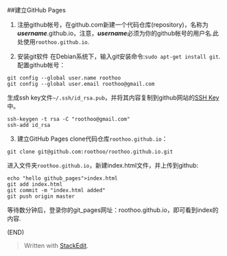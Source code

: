
##建立GitHub Pages
1.  注册github帐号，在github.com新建一个代码仓库(repository)，名称为***username***.github.io，注意，***username***必须为你的github帐号的用户名.此处使用`roothoo.github.io`.

2.  安装git软件
在Debian系统下，输入git安装命令:`sudo apt-get install git`.
配置github帐号：
   ```
git config --global user.name roothoo
git config --global user.email roothoo@gmail.com
   ```
生成ssh key文件`~/.ssh/id_rsa.pub`，并将其内容复制到github网站的[SSH Key](https://github.com/settings/ssh)中。
  ```
ssh-keygen -t rsa -C "roothoo@gmail.com"
ssh-add id_rsa
  ```
3.  建立GitHub Pages
clone代码仓库`roothoo.github.io`：
  ```
git clone git@github.com:roothoo/roothoo.github.io.git
  ```
进入文件夹`roothoo.github.io`，新建index.html文件，并上传到github:
  ```
echo "hello github_pages">index.html
git add index.html
git commit -m "index.html added"
git push origin master
  ```
等待数分钟后，登录你的git_pages网址：roothoo.github.io，即可看到index的内容.

(END)
> Written with [StackEdit](https://stackedit.io/).
